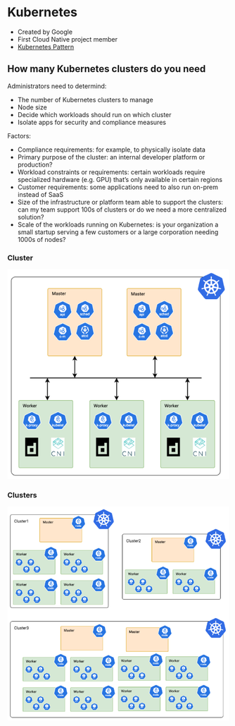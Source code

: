 # Kubernetes
* Created by Google
* First Cloud Native project member
* [Kubernetes Pattern](/kubernetes-patterns.pdf)

## How many Kubernetes clusters do you need
Administrators need to determind:
* The number of Kubernetes clusters to manage
* Node size
* Decide which workloads should run on which cluster
* Isolate apps for security and compliance measures

Factors:
* Compliance requirements: for example, to physically isolate data
* Primary purpose of the cluster: an internal developer platform or production?
* Workload constraints or requirements: certain workloads require specialized hardware (e.g. GPU) that’s only available in certain regions
* Customer requirements: some applications need to also run on-prem instead of SaaS
* Size of the infrastructure or platform team able to support the clusters: can my team support 100s of clusters or do we need a more centralized solution?
* Scale of the workloads running on Kubernetes: is your organization a small startup serving a few customers or a large corporation needing 1000s of nodes?
    
### Cluster
![k8s-cluster.png](k8s-cluster.png)

### Clusters
![k8s-clusters.png](k8s-clusters.png)
